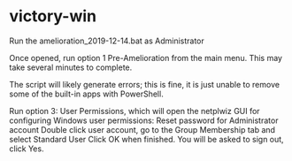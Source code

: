 # victory-win

Run the amelioration_2019-12-14.bat as Administrator

Once opened, run option 1 Pre-Amelioration from the main menu. This may take several minutes to complete.

The script will likely generate errors; this is fine, it is just unable to remove some of the built-in apps with PowerShell.

Run option 3: User Permissions, which will open the netplwiz GUI for configuring Windows user permissions:
Reset password for Administrator account
Double click user account, go to the Group Membership tab and select Standard User
Click OK when finished. You will be asked to sign out, click Yes.
